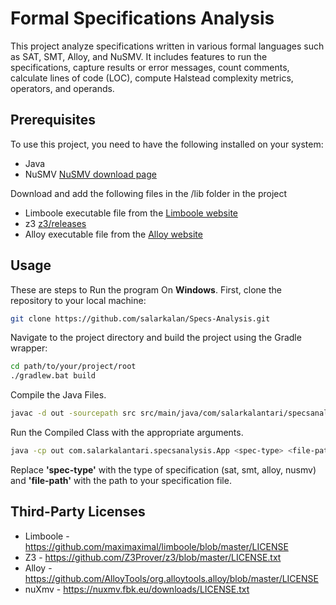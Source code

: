 # Formal Specifications Analysis

This project analyze specifications written in various formal languages such as SAT, SMT, Alloy, and NuSMV. 
It includes features to run the specifications, capture results or error messages, count comments, calculate lines of code (LOC), compute Halstead complexity metrics, operators, and operands.

## Prerequisites

To use this project, you need to have the following installed on your system:

- Java
- NuSMV [NuSMV download page](https://nusmv.fbk.eu/downloads.html)

Download and add the following files in the /lib folder in the project
- Limboole executable file from the [Limboole website](https://fmv.jku.at/limboole/)
- z3  [z3/releases](https://github.com/Z3Prover/z3/releases)
- Alloy executable file from the [Alloy website](https://alloytools.org/download.html)


## Usage

 These are steps to Run the program On **Windows**. First, clone the repository to your local machine:

```bash
git clone https://github.com/salarkalan/Specs-Analysis.git
```

Navigate to the project directory and build the project using the Gradle wrapper:
```bash
cd path/to/your/project/root
./gradlew.bat build
```

Compile the Java Files. 
```bash
javac -d out -sourcepath src src/main/java/com/salarkalantari/specsanalysis/*.java
```

Run the Compiled Class with the appropriate arguments.
```bash
java -cp out com.salarkalantari.specsanalysis.App <spec-type> <file-path>
```

Replace **'spec-type'** with the type of specification (sat, smt, alloy, nusmv) and **'file-path'** with the path to your specification file.

## Third-Party Licenses

- Limboole - https://github.com/maximaximal/limboole/blob/master/LICENSE
- Z3 - https://github.com/Z3Prover/z3/blob/master/LICENSE.txt
- Alloy - https://github.com/AlloyTools/org.alloytools.alloy/blob/master/LICENSE
- nuXmv - https://nuxmv.fbk.eu/downloads/LICENSE.txt
